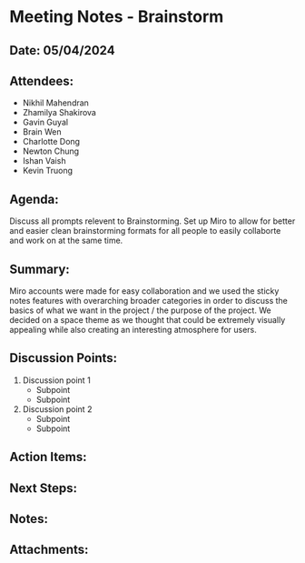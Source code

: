 # Meeting Notes - Brainstorm

## Date: 05/04/2024

## Attendees:
- Nikhil Mahendran
- Zhamilya Shakirova
- Gavin Guyal
- Brain Wen
- Charlotte Dong
- Newton Chung
- Ishan Vaish
- Kevin Truong

## Agenda:
Discuss all prompts relevent to Brainstorming. Set up Miro to allow for better and easier clean brainstorming formats for all people to easily collaborte and work on at the same time.

## Summary:
Miro accounts were made for easy collaboration and we used the sticky notes features with overarching broader categories in order to discuss the basics of what we want in the project / the purpose of the project. We decided on a space theme as we 
thought that could be extremely visually appealing while also creating an interesting atmosphere for users.

## Discussion Points:
1. Discussion point 1
   - Subpoint
   - Subpoint
2. Discussion point 2
   - Subpoint
   - Subpoint

## Action Items:


## Next Steps:


## Notes:


## Attachments:


